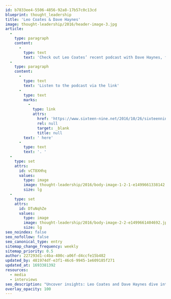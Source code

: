 ```yaml
---
id: b7833ee4-5506-4856-92a8-17b57c0c13cd
blueprint: thought_leadership
title: 'Leo Coates & Dave Haynes'
image: thought-leadership/2016/header-image-3.jpg
article:
  -
    type: paragraph
    content:
      -
        type: text
        text: 'Check out Leo Coates’ recent podcast with Dave Haynes, founder and editor of digital signage blog Sixteen:Nine. Leo talks about how Coates operates and why data is king.'
  -
    type: paragraph
    content:
      -
        type: text
        text: 'Listen to the podcast via the link'
      -
        type: text
        marks:
          -
            type: link
            attrs:
              href: 'https://www.sixteen-nine.net/2016/10/26/sixteennine-podcasts-leo-coates-the-coates-group/'
              rel: null
              target: _blank
              title: null
        text: ' here'
      -
        type: text
        text: '. '
  -
    type: set
    attrs:
      id: vCT8XHhq
      values:
        type: image
        image: thought-leadership/2016/body-image-1-2-1-e1499661338142.jpg
        size: lg
  -
    type: set
    attrs:
      id: DTuNqhZe
      values:
        type: image
        image: thought-leadership/2016/body-image-2-2-e1499661404692.jpg
        size: lg
seo_noindex: false
seo_nofollow: false
seo_canonical_type: entry
sitemap_change_frequency: weekly
sitemap_priority: 0.5
author: 227293d1-c4ba-400c-a06f-d4ccfe15b482
updated_by: 481974df-e3f1-46c6-9945-1e609185f271
updated_at: 1693381392
resources:
  - media
  - interviews
seo_description: "Uncover insights: Leo Coates and Dave Haynes dive into Coates' operations and a data-driven approach. Listen now!"
overlay_opacity: 100
---
```

